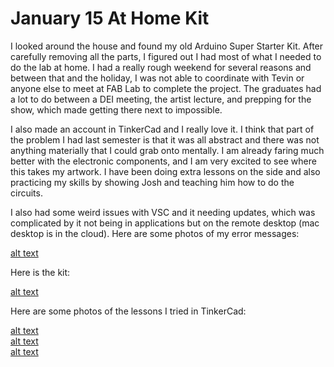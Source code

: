 # January 15 At Home Kit  

I looked around the house and found my old Arduino Super Starter Kit. After carefully removing all the parts, I figured out I had most of what I needed to do the lab at home. I had a really rough weekend for several reasons and between that and the holiday, I was not able to coordinate with Tevin or anyone else to meet at FAB Lab to complete the project. The graduates had a lot to do between a DEI meeting, the artist lecture, and prepping for the show, which made getting there next to impossible.  

I also made an account in TinkerCad and I really love it. I think that part of the problem I had last semester is that it was all abstract and there was not anything materially that I could grab onto mentally. I am already faring much better with the electronic components, and I am very excited to see where this takes my artwork. I have been doing extra lessons on the side and also practicing my skills by showing Josh and teaching him how to do the circuits.  

I also had some weird issues with VSC and it needing updates, which was complicated by it not being in applications but on the remote desktop (mac desktop is in the cloud). Here are some photos of my error messages:  


[alt text](VSCerrors2)  

Here is the kit:  

[alt text](arduinokit.jpg)  

Here are some photos of the lessons I tried in TinkerCad:  

[alt text](tinkercad1.jpg)  
[alt text](tinkercad2.JPG)  
[alt text](tinkercad3.JPG)  
